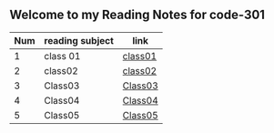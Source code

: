 ## Welcome to my Reading Notes for code-301 


Num|reading subject|link
-|-|-
1|class 01|[class01](class01.md) 
2|class02|[class02](class02.md)
3|Class03|[Class03](Class03.md)
4|Class04|[Class04](Class04.md)
5|Class05|[Class05](Class05.md)
